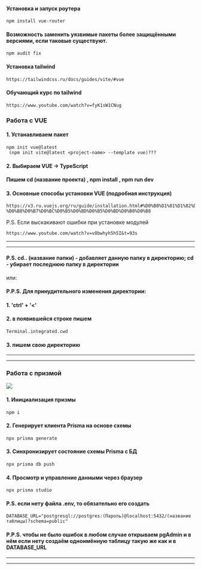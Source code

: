 


#### Установка и запуск роутера
```
npm install vue-router
```
#### Возможность заменить уязвимые пакеты более защищёнными версиями, если таковые существуют.
```
npm audit fix
```

#### Установка tailwind
```
https://tailwindcss.ru/docs/guides/vite/#vue
```
#### Обучающий курс по tailwind
```
https://www.youtube.com/watch?v=fyK1sW1CNug
```

 


<h3>Работа с VUE</h3>

#### 1. Устанавливаем пакет
```
npm init vue@latest
 (npm init vite@latest <project-name> --template vue)???

``` 

#### 2. Выбираем VUE -> TypeScript 
#### Пишем cd (название проекта) , npm install , npm run dev


#### 3. Основные способы установки VUE (подробная инструкция)
```
https://v3.ru.vuejs.org/ru/guide/installation.html#%D0%B8%D1%81%D1%82%D0%BE%D1%80%D0%B8%D1%8F-%D0%B8%D0%B7%D0%BC%D0%B5%D0%BD%D0%B5%D0%BD%D0%B8%D0%B8
```
P.S. Если выскакивают ошибки при установке модулей
```
https://www.youtube.com/watch?v=vObwhyh5h5I&t=93s
```

---
---

<!-- #### P.S. Серверная часть находится в директории  -->
<!-- #### Клиентская часть находится в директории  -->
#### P.S. cd.. (название папки) - добавляет данную папку в директорию; cd - убирает последнюю папку в директории

или:

#### P.P.S. Для принудительного изменения директории: 
#### 1. 'ctrl' + '<' 
#### 2. в появившейся строке пишем 

```
Terminal.integrated.cwd
```

#### 3. пишем свою директорию 

<!--!!!!!!!!!! C:\GitHub_folders\nodeServer-9>  -->
---
---


 <h3>Работа с призмой </h3>
 
[![](https://s18955.pcdn.co/wp-content/uploads/2018/02/github.png)](https://github.com/user/repository/subscription)

#### 1. Инициализация призмы 
```
npm i
``` 

#### 2. Генерирует клиента Prisma на основе схемы 
```
npx prisma generate
```
 

#### 3. Синхронизирует состояние схемы Prisma с БД #### 
```
npx prisma db push
``` 
 

#### 4. Просмотр и управление данными через браузер
```
npx prisma studio
```
 

#### P.S. если нету файла .env, то обязательно его создать
```
DATABASE_URL="postgresql://postgres:(Пароль)@localhost:5432/(название таблицы)?schema=public"
```
 
#### P.P.S. чтобы не было ошибок в любом случае открываем pgAdmin и в нём если нету создаём одноимённую таблицу такую же как и в DATABASE_URL 
---
---
  

<!-- Котэ =^-^= (https://img.razrisyika.ru/kart/24/1200/94318-kot-saymon-4.jpg) -->
